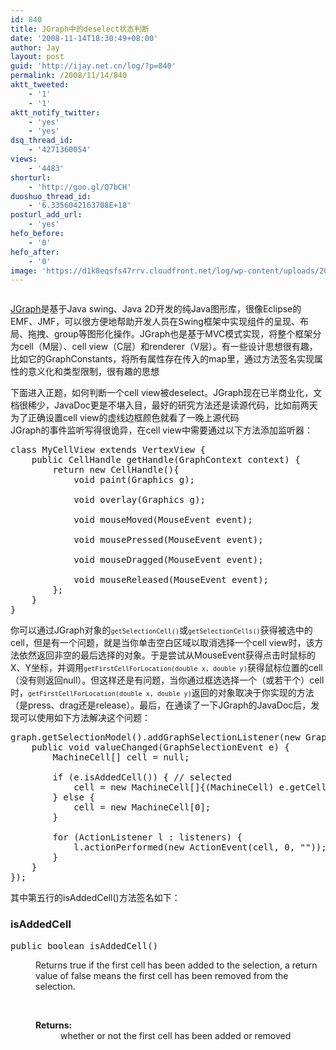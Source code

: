 ```yaml
---
id: 840
title: JGraph中的deselect状态判断
date: '2008-11-14T18:30:49+08:00'
author: Jay
layout: post
guid: 'http://ijay.net.cn/log/?p=840'
permalink: /2008/11/14/840
aktt_tweeted:
    - '1'
    - '1'
aktt_notify_twitter:
    - 'yes'
    - 'yes'
dsq_thread_id:
    - '4271360054'
views:
    - '4483'
shorturl:
    - 'http://goo.gl/Q7bCH'
duoshuo_thread_id:
    - '6.3356042163708E+18'
posturl_add_url:
    - 'yes'
hefo_before:
    - '0'
hefo_after:
    - '0'
image: 'https://d1k8eqsfs47rrv.cloudfront.net/log/wp-content/uploads/2021/02/jgrapht-logo-transparent-cropped.png'
---
```


<!-- wp:image {"id":17379,"sizeSlug":"large","linkDestination":"attachment"} -->
<figure class="wp-block-image size-large"><a href="https://www.jayxu.com/2008/11/14/840/jgrapht-logo-transparent-cropped-2"><img src="https://www.jayxu.com/log/wp-content/uploads/2021/02/jgrapht-logo-transparent-cropped-1280x709.png" alt="" class="wp-image-17379"/></a></figure>
<!-- /wp:image -->

<!-- wp:paragraph -->
<p><a href="http://www.jgraph.com/" target="_blank" rel="noopener">JGraph</a>是基于Java swing、Java 2D开发的纯Java图形库，很像Eclipse的EMF、JMF，可以很方便地帮助开发人员在Swing框架中实现组件的呈现、布局、拖拽、group等图形化操作。JGraph也是基于MVC模式实现，将整个框架分为cell（M层）、cell view（C层）和renderer（V层）。有一些设计思想很有趣，比如它的GraphConstants，将所有属性存在传入的map里，通过方法签名实现属性的意义化和类型限制，很有趣的思想</p>
<!-- /wp:paragraph -->

<!-- wp:paragraph -->
<p>下面进入正题，如何判断一个cell view被deselect。JGraph现在已半商业化，文档很稀少，JavaDoc更是不堪入目，最好的研究方法还是读源代码，比如前两天为了正确设置cell view的虚线边框颜色就看了一晚上源代码<br>JGraph的事件监听写得很诡异，在cell view中需要通过以下方法添加监听器：</p>
<!-- /wp:paragraph -->

<!-- wp:enlighter/codeblock -->
<pre class="EnlighterJSRAW" data-enlighter-language="generic" data-enlighter-theme="" data-enlighter-highlight="" data-enlighter-linenumbers="" data-enlighter-lineoffset="" data-enlighter-title="" data-enlighter-group="">class MyCellView extends VertexView {
    public CellHandle getHandle(GraphContext context) {
        return new CellHandle(){
            void paint(Graphics g);

            void overlay(Graphics g);

            void mouseMoved(MouseEvent event);

            void mousePressed(MouseEvent event);

            void mouseDragged(MouseEvent event);

            void mouseReleased(MouseEvent event);
        };
    }
}</pre>
<!-- /wp:enlighter/codeblock -->

<!-- wp:paragraph -->
<p>你可以通过JGraph对象的<code><code data-enlighter-language="java" class="EnlighterJSRAW">getSelectionCell()</code></code>或<code><code data-enlighter-language="java" class="EnlighterJSRAW">getSelectionCells()</code></code>获得被选中的cell，但是有一个问题，就是当你单击空白区域以取消选择一个cell view时，该方法依然返回非空的最后选择的对象。于是尝试从MouseEvent获得点击时鼠标的X、Y坐标，并调用<code><code data-enlighter-language="java" class="EnlighterJSRAW">getFirstCellForLocation(double x, double y)</code></code>获得鼠标位置的cell（没有则返回null）。但这样还是有问题，当你通过框选选择一个（或若干个）cell时，<code><code data-enlighter-language="java" class="EnlighterJSRAW">getFirstCellForLocation(double x, double y)</code></code>返回的对象取决于你实现的方法（是press、drag还是release）。最后，在通读了一下JGraph的JavaDoc后，发现可以使用如下方法解决这个问题：</p>
<!-- /wp:paragraph -->

<!-- wp:enlighter/codeblock -->
<pre class="EnlighterJSRAW" data-enlighter-language="generic" data-enlighter-theme="" data-enlighter-highlight="" data-enlighter-linenumbers="" data-enlighter-lineoffset="" data-enlighter-title="" data-enlighter-group="">graph.getSelectionModel().addGraphSelectionListener(new GraphSelectionListener() {
    public void valueChanged(GraphSelectionEvent e) {
        MachineCell[] cell = null;

        if (e.isAddedCell()) { // selected
            cell = new MachineCell[]{(MachineCell) e.getCell()};
        } else {
            cell = new MachineCell[0];
        }

        for (ActionListener l : listeners) {
            l.actionPerformed(new ActionEvent(cell, 0, ""));
        }
    }
});</pre>
<!-- /wp:enlighter/codeblock -->

<!-- wp:paragraph -->
<p>其中第五行的isAddedCell()方法签名如下：</p>
<!-- /wp:paragraph -->

<!-- wp:heading {"level":3} -->
<h3>isAddedCell</h3>
<!-- /wp:heading -->

<!-- wp:enlighter/codeblock {"language":"java","linenumbers":"false"} -->
<pre class="EnlighterJSRAW" data-enlighter-language="java" data-enlighter-theme="" data-enlighter-highlight="" data-enlighter-linenumbers="false" data-enlighter-lineoffset="" data-enlighter-title="" data-enlighter-group="">public boolean isAddedCell()</pre>
<!-- /wp:enlighter/codeblock -->

<!-- wp:html -->
<dl>
<dd>Returns true if the first cell has been added to the selection, a return value of false means the first cell has been removed from the selection.
<p>&nbsp;</p>
</dd>
<dd>
<dl>
<dt><strong>Returns:</strong></dt>
<dd>whether or not the first cell has been added or removed</dd>
</dl>
</dd>
</dl>
<!-- /wp:html -->